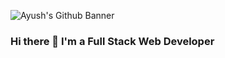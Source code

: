 ![Ayush's Github Banner](https://user-images.githubusercontent.com/112663758/209855188-399e5a0b-1ae3-4b46-97eb-db5673d8d5d6.gif)
### Hi there 👋 I'm a Full Stack Web Developer

<!--
**ayushgupta1324/ayushgupta1324** is a ✨ _special_ ✨ repository because its `README.md` (this file) appears on your GitHub profile.

Here are some ideas to get you started:

- 🔭 I’m currently working on ...
- 🌱 I’m currently learning ...
- 👯 I’m looking to collaborate on ...
- 🤔 I’m looking for help with ...
- 💬 Ask me about ...
- 📫 How to reach me: ...
- 😄 Pronouns: ...
- ⚡ Fun fact: ...
-->
